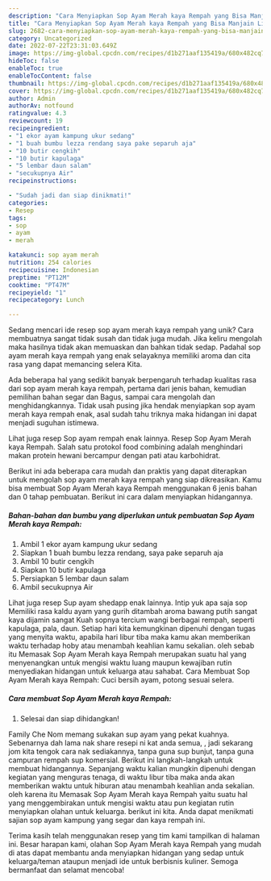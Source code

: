 ```yaml
---
description: "Cara Menyiapkan Sop Ayam Merah kaya Rempah yang Bisa Manjain Lidah"
title: "Cara Menyiapkan Sop Ayam Merah kaya Rempah yang Bisa Manjain Lidah"
slug: 2682-cara-menyiapkan-sop-ayam-merah-kaya-rempah-yang-bisa-manjain-lidah
category: Uncategorized
date: 2022-07-22T23:31:03.649Z
image: https://img-global.cpcdn.com/recipes/d1b271aaf135419a/680x482cq70/sop-ayam-merah-kaya-rempah-foto-resep-utama.jpg
hideToc: false
enableToc: true
enableTocContent: false
thumbnail: https://img-global.cpcdn.com/recipes/d1b271aaf135419a/680x482cq70/sop-ayam-merah-kaya-rempah-foto-resep-utama.jpg
cover: https://img-global.cpcdn.com/recipes/d1b271aaf135419a/680x482cq70/sop-ayam-merah-kaya-rempah-foto-resep-utama.jpg
author: Admin
authorAv: notfound
ratingvalue: 4.3
reviewcount: 19
recipeingredient:
- "1 ekor ayam kampung ukur sedang"
- "1 buah bumbu lezza rendang saya pake separuh aja"
- "10 butir cengkih"
- "10 butir kapulaga"
- "5 lembar daun salam"
- "secukupnya Air"
recipeinstructions:

- "Sudah jadi dan siap dinikmati!"
categories:
- Resep
tags:
- sop
- ayam
- merah

katakunci: sop ayam merah 
nutrition: 254 calories
recipecuisine: Indonesian
preptime: "PT12M"
cooktime: "PT47M"
recipeyield: "1"
recipecategory: Lunch

---
```





Sedang mencari ide resep sop ayam merah kaya rempah yang unik? Cara membuatnya sangat tidak susah dan tidak juga mudah. Jika keliru mengolah maka hasilnya tidak akan memuaskan dan bahkan tidak sedap. Padahal sop ayam merah kaya rempah yang enak selayaknya memiliki aroma dan cita rasa yang dapat memancing selera Kita.





Ada beberapa hal yang sedikit banyak berpengaruh terhadap kualitas rasa dari sop ayam merah kaya rempah, pertama dari jenis bahan, kemudian pemilihan bahan segar dan Bagus, sampai cara mengolah dan menghidangkannya. Tidak usah pusing jika hendak menyiapkan sop ayam merah kaya rempah enak,      asal sudah tahu triknya maka hidangan ini dapat menjadi suguhan istimewa.














Lihat juga resep Sop ayam rempah enak lainnya. Resep Sop Ayam Merah kaya Rempah. Salah satu protokol food combining adalah menghindari makan protein hewani bercampur dengan pati atau karbohidrat.






Berikut ini ada beberapa cara mudah dan praktis yang dapat diterapkan untuk mengolah sop ayam merah kaya rempah yang siap dikreasikan. Kamu bisa membuat Sop Ayam Merah kaya Rempah menggunakan 6 jenis bahan dan 0 tahap pembuatan. Berikut ini cara dalam menyiapkan hidangannya.

<!--inarticleads1-->

##### Bahan-bahan dan bumbu yang diperlukan untuk pembuatan Sop Ayam Merah kaya Rempah:

1. Ambil 1 ekor ayam kampung ukur sedang
1. Siapkan 1 buah bumbu lezza rendang, saya pake separuh aja
1. Ambil 10 butir cengkih
1. Siapkan 10 butir kapulaga
1. Persiapkan 5 lembar daun salam
1. Ambil secukupnya Air


Lihat juga resep Sup ayam shedapp enak lainnya. Intip yuk apa saja sop Memiliki rasa kaldu ayam yang gurih ditambah aroma bawang putih sangat kaya dijamin sangat Kuah sopnya tercium wangi berbagai rempah, seperti kapulaga, pala, daun. Setiap hari kita kemungkinan dipenuhi dengan tugas yang menyita waktu, apabila hari libur tiba maka kamu akan memberikan waktu terhadap hoby atau menambah keahlian kamu sekalian. oleh sebab itu Memasak Sop Ayam Merah kaya Rempah merupakan suatu hal yang menyenangkan untuk mengisi waktu luang maupun kewajiban rutin menyediakan hidangan untuk keluarga atau sahabat. Cara Membuat Sop Ayam Merah kaya Rempah: Cuci bersih ayam, potong sesuai selera. 

<!--inarticleads2-->

##### Cara membuat Sop Ayam Merah kaya Rempah:


1. Selesai dan siap dihidangkan!

Family Che Nom memang sukakan sup ayam yang pekat kuahnya. Sebenarnya dah lama nak share resepi ni kat anda semua, , jadi sekarang jom kita tengok cara nak sediakannya, tanpa guna sup bunjut, tanpa guna campuran rempah sup komersial. Berikut ini langkah-langkah untuk membuat hidangannya. Sepanjang waktu kalian mungkin dipenuhi dengan kegiatan yang menguras tenaga, di waktu libur tiba maka anda akan memberikan waktu untuk hiburan atau menambah keahlian anda sekalian. oleh karena itu Memasak Sop Ayam Merah kaya Rempah yaitu suatu hal yang menggembirakan untuk mengisi waktu atau pun kegiatan rutin menyiapkan olahan untuk keluarga. berikut ini kita. Anda dapat menikmati sajian sop ayam kampung yang segar dan kaya rempah ini. 

Terima kasih telah menggunakan resep yang tim kami tampilkan di halaman ini. Besar harapan kami, olahan Sop Ayam Merah kaya Rempah yang mudah di atas dapat membantu anda menyiapkan hidangan yang sedap untuk keluarga/teman ataupun menjadi ide untuk berbisnis kuliner. Semoga bermanfaat dan selamat mencoba!
